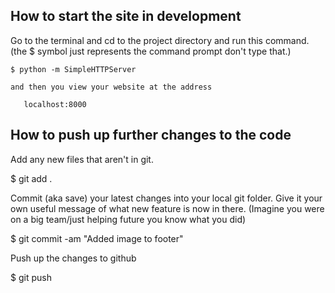 
How to start the site in development
------------------------------------

  Go to the terminal and cd to the project directory and run this command.
  (the $ symbol just represents the command prompt don't type that.)

    $ python -m SimpleHTTPServer

    and then you view your website at the address

       localhost:8000


How to push up further changes to the code
------------------------------------------

Add any new files that aren't in git.

  $ git add .

Commit (aka save) your latest changes into your local git folder.
Give it your own useful message of what new feature is now in there.
(Imagine you were on a big team/just helping future you know what you did)

  $ git commit -am "Added image to footer"

Push up the changes to github

  $ git push
